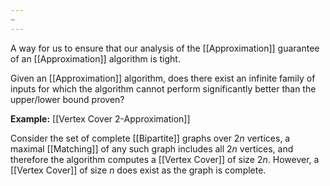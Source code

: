 ```yaml
---
~
---
```


A way for us to ensure that our analysis of the [[Approximation]] guarantee of an [[Approximation]] algorithm is tight.

Given an [[Approximation]] algorithm, does there exist an infinite family of inputs for which the algorithm cannot perform significantly better than the upper/lower bound proven?

**Example:** [[Vertex Cover 2-Approximation]] 

Consider the set of complete [[Bipartite]] graphs over $2n$ vertices, a maximal [[Matching]] of any such graph includes all $2n$ vertices, and therefore the algorithm computes a [[Vertex Cover]] of size $2n$. However, a [[Vertex Cover]] of size $n$ does exist as the graph is complete. 


